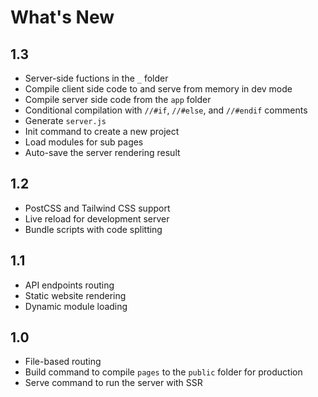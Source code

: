 # What's New

## 1.3

- Server-side fuctions in the `_` folder
- Compile client side code to and serve from memory in dev mode
- Compile server side code from the `app` folder
- Conditional compilation with `//#if`, `//#else`, and `//#endif` comments
- Generate `server.js`
- Init command to create a new project
- Load modules for sub pages
- Auto-save the server rendering result


## 1.2

- PostCSS and Tailwind CSS support
- Live reload for development server
- Bundle scripts with code splitting

## 1.1

- API endpoints routing
- Static website rendering
- Dynamic module loading

## 1.0

- File-based routing
- Build command to compile `pages` to the `public` folder for production
- Serve command to run the server with SSR
